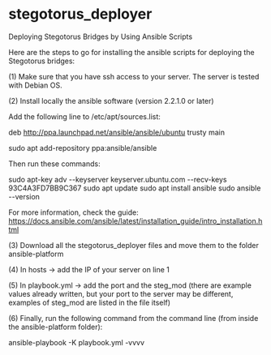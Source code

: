 # stegotorus_deployer
Deploying Stegotorus Bridges by Using Ansible Scripts

Here are the steps to go for installing the ansible scripts for deploying the Stegotorus bridges: 

(1) Make sure that you have ssh access to your server. The server is tested with Debian OS. 

(2) Install locally the ansible software (version 2.2.1.0 or later) 

Add the following line to /etc/apt/sources.list:

deb http://ppa.launchpad.net/ansible/ansible/ubuntu trusty main

 sudo apt add-repository ppa:ansible/ansible 

Then run these commands:

  sudo apt-key adv --keyserver keyserver.ubuntu.com --recv-keys 93C4A3FD7BB9C367
  sudo apt update
  sudo apt install ansible
  sudo ansible --version 

For more information, check the guide: https://docs.ansible.com/ansible/latest/installation_guide/intro_installation.html 

(3) Download all the stegotorus_deployer files and move them to the folder ansible-platform 

(4) In hosts -> add the IP of your server on line 1 

(5) In playbook.yml -> add the port and the steg_mod (there are example values already written, but your port to the server may be different, examples of steg_mod are listed in the file itself)

(6) Finally, run the following command from the command line (from inside the ansible-platform folder):  

   ansible-playbook -K playbook.yml -vvvv 
